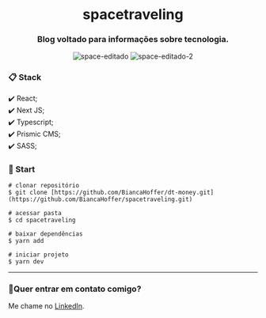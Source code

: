<h1 align="center">spacetraveling</h1>

<h3 align="center">Blog voltado para informações sobre tecnologia.</h3>

<div align="center">

![space-editado](https://user-images.githubusercontent.com/99914904/187269698-c4caae3c-4c89-408b-ad37-c0d269a60914.png) ![space-editado-2](https://user-images.githubusercontent.com/99914904/187269861-1779afc2-cdd1-498a-8182-5012ef7daa19.png)

</div>

<h3>📋 Stack</h3>
✔️ React; <br>
✔️ Next JS; <br>
✔️ Typescript; <br>
✔️ Prismic CMS; <br>
✔️ SASS; <br>

<h3>🏁 Start</h3> 

 ```
 # clonar repositório
 $ git clone [https://github.com/BiancaHoffer/dt-money.git](https://github.com/BiancaHoffer/spacetraveling.git)
 
 # acessar pasta
 $ cd spacetraveling
 
 # baixar dependências
 $ yarn add
 
 # iniciar projeto
 $ yarn dev
 
```

<hr>

### 🔗Quer entrar em contato comigo?
  
Me chame no [LinkedIn](https://www.linkedin.com/in/bianca-macedo-hoffer/).
